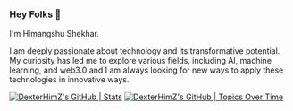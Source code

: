 ### Hey Folks 🗿

I'm Himangshu Shekhar.

I am deeply passionate about technology and its transformative potential. My curiosity has led me to explore various fields, including AI, machine learning, and web3.0 and I am always looking for new ways to apply these technologies in innovative ways.

[![DexterHimZ's GitHub | Stats](https://stats.quine.sh/DexterHimZ/github?theme=dark)](https://quine.sh?utm_source=widgets&utm_campaign=DexterHimZ)
[![DexterHimZ's GitHub | Topics Over Time](https://stats.quine.sh/DexterHimZ/topics-over-time?theme=dark)](https://quine.sh?utm_source=widgets&utm_campaign=DexterHimZ)
